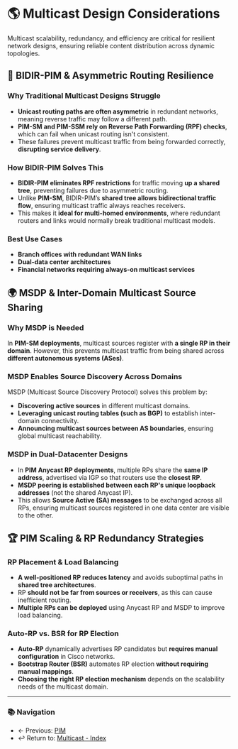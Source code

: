 # 🌎 Multicast Design Considerations

Multicast scalability, redundancy, and efficiency are critical for resilient network designs, ensuring reliable content distribution across dynamic topologies.

## 🔄 BIDIR-PIM & Asymmetric Routing Resilience

### **Why Traditional Multicast Designs Struggle**
- **Unicast routing paths are often asymmetric** in redundant networks, meaning reverse traffic may follow a different path.
- **PIM-SM and PIM-SSM rely on Reverse Path Forwarding (RPF) checks**, which can fail when unicast routing isn't consistent.
- These failures prevent multicast traffic from being forwarded correctly, **disrupting service delivery**.

### **How BIDIR-PIM Solves This**
- **BIDIR-PIM eliminates RPF restrictions** for traffic moving **up a shared tree**, preventing failures due to asymmetric routing.
- Unlike **PIM-SM**, BIDIR-PIM’s **shared tree allows bidirectional traffic flow**, ensuring multicast traffic always reaches receivers.
- This makes it **ideal for multi-homed environments**, where redundant routers and links would normally break traditional multicast models.

### **Best Use Cases**
- **Branch offices with redundant WAN links**  
- **Dual-data center architectures**  
- **Financial networks requiring always-on multicast services**  



## 🌍 MSDP & Inter-Domain Multicast Source Sharing

### **Why MSDP is Needed**
In **PIM-SM deployments**, multicast sources register with **a single RP in their domain**. However, this prevents multicast traffic from being shared across **different autonomous systems (ASes)**.

### **MSDP Enables Source Discovery Across Domains**
MSDP (Multicast Source Discovery Protocol) solves this problem by:
- **Discovering active sources** in different multicast domains.  
- **Leveraging unicast routing tables (such as BGP)** to establish inter-domain connectivity.  
- **Announcing multicast sources between AS boundaries**, ensuring global multicast reachability.

### **MSDP in Dual-Datacenter Designs**
- In **PIM Anycast RP deployments**, multiple RPs share the **same IP address**, advertised via IGP so that routers use the **closest RP**.
- **MSDP peering is established between each RP's unique loopback addresses** (not the shared Anycast IP).  
- This allows **Source Active (SA) messages** to be exchanged across all RPs, ensuring multicast sources registered in one data center are visible to the other.



## 🏆 PIM Scaling & RP Redundancy Strategies

### **RP Placement & Load Balancing**
- **A well-positioned RP reduces latency** and avoids suboptimal paths in **shared tree architectures**.
- RP **should not be far from sources or receivers**, as this can cause inefficient routing.
- **Multiple RPs can be deployed** using Anycast RP and MSDP to improve load balancing.

### **Auto-RP vs. BSR for RP Election**
- **Auto-RP** dynamically advertises RP candidates but **requires manual configuration** in Cisco networks.
- **Bootstrap Router (BSR)** automates RP election **without requiring manual mappings**.
- **Choosing the right RP election mechanism** depends on the scalability needs of the multicast domain.

---
### 📚 Navigation
- ← Previous: [PIM](./pim.md)  
- ↩ Return to: [Multicast - Index](./README.md)